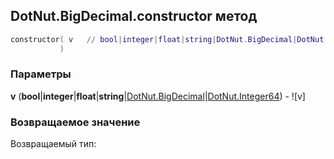 ## DotNut.BigDecimal.constructor метод


```lua
constructor( v   // bool|integer|float|string|DotNut.BigDecimal|DotNut.Integer64
           )
```


### Параметры

**v** (**bool**|**integer**|**float**|**string**|[DotNut.BigDecimal](../../DotNut/BigDecimal.md)|[DotNut.Integer64](../../DotNut/Integer64.md)) - ![v]

### Возвращаемое значение

Возвращаемый тип: 

